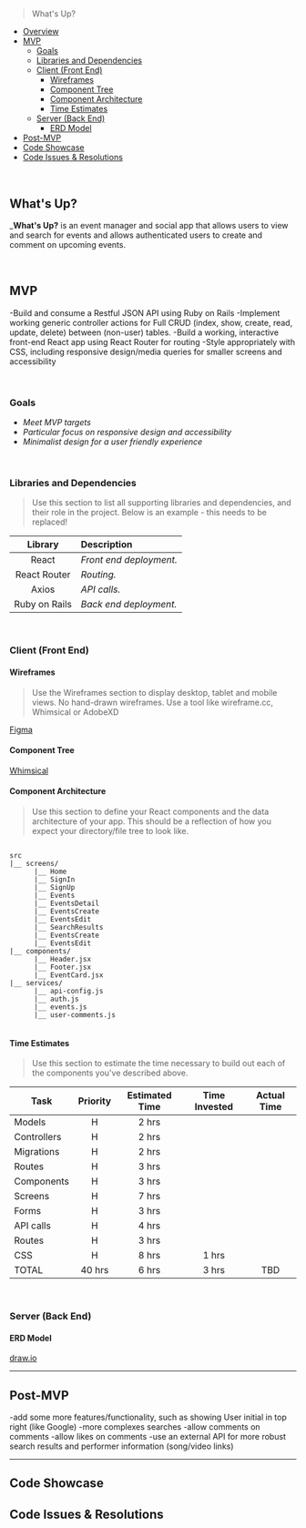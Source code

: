 #  <!-- omit in toc -->

> What's Up? 
>

- [Overview](#overview)
- [MVP](#mvp)
  - [Goals](#goals)
  - [Libraries and Dependencies](#libraries-and-dependencies)
  - [Client (Front End)](#client-front-end)
    - [Wireframes](#wireframes)
    - [Component Tree](#component-tree)
    - [Component Architecture](#component-architecture)
    - [Time Estimates](#time-estimates)
  - [Server (Back End)](#server-back-end)
    - [ERD Model](#erd-model)
- [Post-MVP](#post-mvp)
- [Code Showcase](#code-showcase)
- [Code Issues & Resolutions](#code-issues--resolutions)

<br>

## What's Up?

_**What's Up?** is an event manager and social app that allows users to view and search for events and allows authenticated users to create and comment on upcoming events.


<br>

## MVP

-Build and consume a Restful JSON API using Ruby on Rails
-Implement working generic controller actions for Full CRUD (index, show, create, read, update, delete) between (non-user) tables.
-Build a working, interactive front-end React app using React Router for routing
-Style appropriately with CSS, including responsive design/media queries for smaller screens and accessibility

<br>

### Goals

- _Meet MVP targets_
- _Particular focus on responsive design and accessibility_
- _Minimalist design for a user friendly experience_

<br>

### Libraries and Dependencies

> Use this section to list all supporting libraries and dependencies, and their role in the project. Below is an example - this needs to be replaced!

|     Library      | Description                                |
| :--------------: | :----------------------------------------- |
|      React       | _Front end deployment._ |
|   React Router   | _Routing._ |
|   Axios   | _API calls._ |
|     Ruby on Rails      | _Back end deployment._ |


<br>

### Client (Front End)

#### Wireframes

> Use the Wireframes section to display desktop, tablet and mobile views. No hand-drawn wireframes. Use a tool like wireframe.cc, Whimsical or AdobeXD

[Figma](https://www.figma.com/file/nkVIX5ZNd9jrUPtFDNlrDg/Untitled?node-id=0%3A1)


#### Component Tree


[Whimsical](https://whimsical.com/wusup-XkFNhN6UpfzABxg6mypXE6)

#### Component Architecture

> Use this section to define your React components and the data architecture of your app. This should be a reflection of how you expect your directory/file tree to look like. 

``` structure

src
|__ screens/
      |__ Home
      |__ SignIn
      |__ SignUp
      |__ Events
      |__ EventsDetail
      |__ EventsCreate
      |__ EventsEdit
      |__ SearchResults
      |__ EventsCreate
      |__ EventsEdit
|__ components/
      |__ Header.jsx
      |__ Footer.jsx
      |__ EventCard.jsx
|__ services/
      |__ api-config.js
      |__ auth.js
      |__ events.js
      |__ user-comments.js


```

#### Time Estimates

> Use this section to estimate the time necessary to build out each of the components you've described above.

| Task                | Priority | Estimated Time | Time Invested | Actual Time |
| ------------------- | :------: | :------------: | :-----------: | :---------: |
| Models    |    H     |     2 hrs      |     
| Controllers |    H     |     2 hrs      |    
| Migrations    |    H     |     2 hrs      |    
| Routes |    H     |     3 hrs      |       
| Components   |    H     |     3 hrs      |     
| Screens |    H     |     7 hrs      |    
| Forms    |    H     |     3 hrs      |     
| API calls |    H     |     4 hrs      |    
| Routes    |    H     |     3 hrs      |     
| CSS |    H     |     8 hrs      |     1 hrs   
| TOTAL               |   40 hrs       |     6 hrs      |     3 hrs     |     TBD     |


<br>

### Server (Back End)

#### ERD Model



[draw.io](https://app.diagrams.net/#G1cZ_Zt2Te1i5-jyIMVxii93_e-_MyDSlG)
<br>

***

## Post-MVP

-add some more features/functionality, such as showing User initial in top right (like Google)
  -more complexes searches
  -allow comments on comments
  -allow likes on comments
-use an external API for more robust search results and performer information (song/video links)



***

## Code Showcase



## Code Issues & Resolutions


